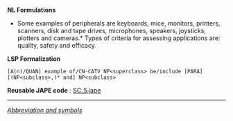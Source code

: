__NL Formulations__ 



* Some examples of peripherals are keyboards, mice, monitors, printers, scanners, disk and tape drives, microphones, speakers, joysticks, plotters and cameras.* Types of criteria for assessing applications are: quality, safety and efficacy.


  

__LSP Formalization__ 




```
[A(n)/QUAN] example of/CN-CATV NP<superclass> be/include [PARA] [(NP<subclass>,)* and] NP<subclass>

```


__Reusable JAPE code__ 
 :
 [SC\_5.jape](../../images/d/d5/SC_5.jape "SC 5.jape") 





---



_[Abbreviation and symbols](../../Community/LSPSymbols "Community:LSPSymbols")_